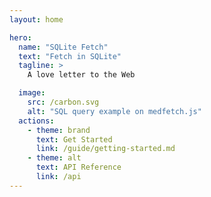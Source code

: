 ```yaml
---
layout: home

hero:
  name: "SQLite Fetch"
  text: "Fetch in SQLite"
  tagline: >
    A love letter to the Web

  image:
    src: /carbon.svg
    alt: "SQL query example on medfetch.js"
  actions:
    - theme: brand
      text: Get Started
      link: /guide/getting-started.md
    - theme: alt
      text: API Reference
      link: /api
---
```

